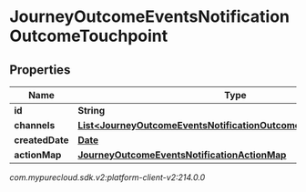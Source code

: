 # JourneyOutcomeEventsNotificationOutcomeTouchpoint


## Properties

| Name | Type | Description | Notes |
| ------------ | ------------- | ------------- | ------------- |
| **id** | **String** |  |  [optional] |
| **channels** | [**List&lt;JourneyOutcomeEventsNotificationOutcomeTouchpointChannel&gt;**](JourneyOutcomeEventsNotificationOutcomeTouchpointChannel) |  |  [optional] |
| **createdDate** | [**Date**](Date) |  |  [optional] |
| **actionMap** | [**JourneyOutcomeEventsNotificationActionMap**](JourneyOutcomeEventsNotificationActionMap) |  |  [optional] |




_com.mypurecloud.sdk.v2:platform-client-v2:214.0.0_
